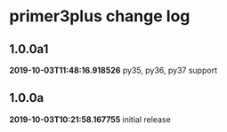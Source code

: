 # primer3plus change log
## 1.0.0a1
**2019-10-03T11:48:16.918526**
py35, py36, py37 support

## 1.0.0a
**2019-10-03T10:21:58.167755**
initial release


